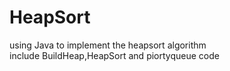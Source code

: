 # HeapSort
using Java to implement the heapsort algorithm</br>
include BuildHeap,HeapSort and piortyqueue code
